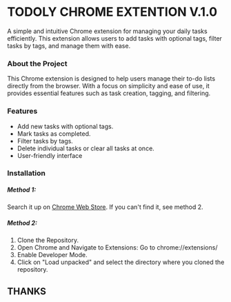 <h1>TODOLY CHROME EXTENTION V.1.0</h1>
<p>A simple and intuitive Chrome extension for managing your daily tasks efficiently. This extension allows users to add tasks with optional tags, filter tasks by tags, and manage them with ease.</p>

<h3>About the Project</h3>
<p>This Chrome extension is designed to help users manage their to-do lists directly from the browser. With a focus on simplicity and ease of use, it provides essential features such as task creation, tagging, and filtering.</p>

<h3>Features</h3>
<ul>
  <li>Add new tasks with optional tags.</li>
  <li>Mark tasks as completed.</li>
  <li>Filter tasks by tags.</li>
  <li>Delete individual tasks or clear all tasks at once.</li>
  <li>User-friendly interface</li>
</ul>

<h3>Installation</h3>
<h5>Method 1:</h5><p>Search it up on <a href="https://chromewebstore.google.com/">Chrome Web Store</a>. If you can't find it, see method 2.</p>

<h5>Method 2:</h5>
<ol>
  <li>Clone the Repository.</li>
  <li>Open Chrome and Navigate to Extensions: Go to chrome://extensions/</li>
  <li>Enable Developer Mode.</li>
  <li>Click on "Load unpacked" and select the directory where you cloned the repository.</li>
</ol>

<h2>THANKS</h2>
